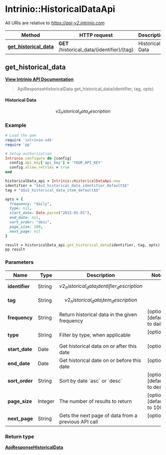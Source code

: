 # Intrinio::HistoricalDataApi

All URIs are relative to *https://api-v2.intrinio.com*

Method | HTTP request | Description
------------- | ------------- | -------------
[**get_historical_data**](HistoricalDataApi.md#get_historical_data) | **GET** /historical_data/{identifier}/{tag} | Historical Data



[//]: # (START_OPERATION)

[//]: # (CLASS:Intrinio::HistoricalDataApi)

[//]: # (METHOD:get_historical_data)

[//]: # (RETURN_TYPE:Intrinio::ApiResponseHistoricalData)

[//]: # (RETURN_TYPE_KIND:object)

[//]: # (RETURN_TYPE_DOC:ApiResponseHistoricalData.md)

[//]: # (OPERATION:get_historical_data_v2)

[//]: # (ENDPOINT:/historical_data/{identifier}/{tag})

[//]: # (DOCUMENT_LINK:HistoricalDataApi.md#get_historical_data)

## **get_historical_data**

[**View Intrinio API Documentation**](https://docs.intrinio.com/documentation/ruby/get_historical_data_v2)

[//]: # (START_OVERVIEW)

> ApiResponseHistoricalData get_historical_data(identifier, tag, opts)

#### Historical Data


$$v2_historical_data_description$$

[//]: # (END_OVERVIEW)

### Example

[//]: # (START_CODE_EXAMPLE)

```ruby
# Load the gem
require 'intrinio-sdk'
require 'pp'

# Setup authorization
Intrinio.configure do |config|
  config.api_key['api_key'] = 'YOUR_API_KEY'
  config.allow_retries = true
end

historicalData_api = Intrinio::HistoricalDataApi.new
identifier = "$$v2_historical_data_identifier_default$$"
tag = "$$v2_historical_data_item_default$$"

opts = {
  frequency: "daily",
  type: nil,
  start_date: Date.parse("2015-01-01"),
  end_date: nil,
  sort_order: "desc",
  page_size: 100,
  next_page: nil
}

result = historicalData_api.get_historical_data(identifier, tag, opts)
pp result
```

[//]: # (END_CODE_EXAMPLE)

[//]: # (START_DEFINITION)

### Parameters

[//]: # (START_PARAMETERS)


Name | Type | Description  | Notes
------------- | ------------- | ------------- | -------------
 **identifier** | String| $$v2_historical_data_identifier_description$$ |  &nbsp;
 **tag** | String| $$v2_historical_data_item_description$$ |  &nbsp;
 **frequency** | String| Return historical data in the given frequency | [optional] [default to daily] &nbsp;
 **type** | String| Filter by type, when applicable | [optional]  &nbsp;
 **start_date** | Date| Get historical data on or after this date | [optional]  &nbsp;
 **end_date** | Date| Get historical date on or before this date | [optional]  &nbsp;
 **sort_order** | String| Sort by date &#x60;asc&#x60; or &#x60;desc&#x60; | [optional] [default to desc] &nbsp;
 **page_size** | Integer| The number of results to return | [optional] [default to 100] &nbsp;
 **next_page** | String| Gets the next page of data from a previous API call | [optional]  &nbsp;

[//]: # (END_PARAMETERS)

### Return type

[**ApiResponseHistoricalData**](ApiResponseHistoricalData.md)

[//]: # (END_OPERATION)

